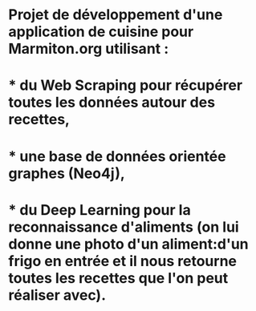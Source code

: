 # Projet de développement d'une application de cuisine pour Marmiton.org utilisant :
# * du Web Scraping pour récupérer toutes les données autour des recettes,
# * une base de données orientée graphes (Neo4j),
# * du Deep Learning pour la reconnaissance d'aliments (on lui donne une photo d'un aliment:d'un frigo en entrée et il nous retourne toutes les recettes que l'on peut réaliser avec).
